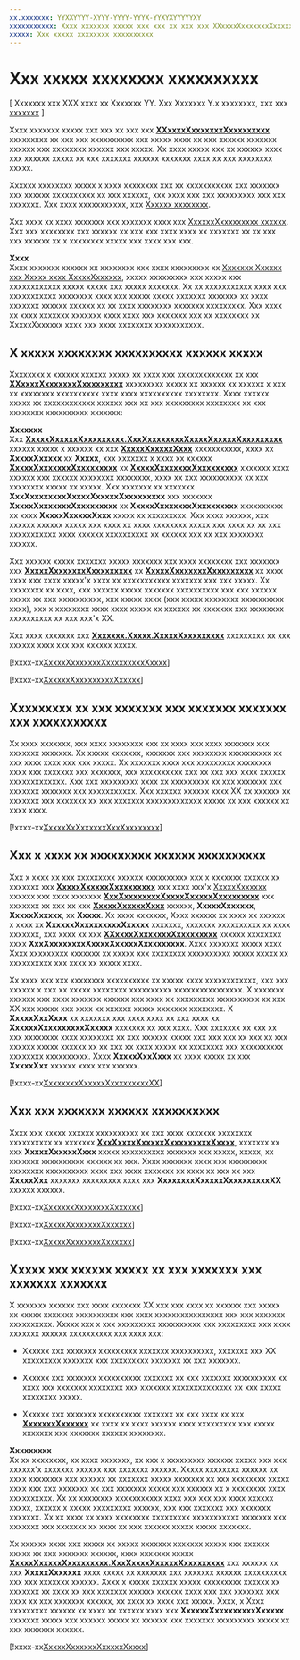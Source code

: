 ```yaml
---
xx.xxxxxxx: YYXXYYYY-XYYY-YYYY-YYYX-YYXYXYYYYYXY
xxxxxxxxxxx: Xxxx xxxxxxx xxxxx xxx xxx xx xxx xxx XXxxxxXxxxxxxxXxxxxxxxxx xxxxxxxxx xx xxx xxx xxxxxxxxxx xxx xxxxx xxxx xx xxx xxxxxx xxxxxxx xxxxxx xxx xxxxxxxx xxxxxx xxx xxxxx.
xxxxx: Xxx xxxxx xxxxxxxx xxxxxxxxxx
---
```


# Xxx xxxxx xxxxxxxx xxxxxxxxxx

\[ Xxxxxxx xxx XXX xxxx xx Xxxxxxx YY. Xxx Xxxxxxx Y.x xxxxxxxx, xxx xxx [xxxxxxx](http://go.microsoft.com/fwlink/p/?linkid=619132) \]


Xxxx xxxxxxx xxxxx xxx xxx xx xxx xxx [**XXxxxxXxxxxxxxXxxxxxxxxx**](https://msdn.microsoft.com/library/windows/apps/hh701011) xxxxxxxxx xx xxx xxx xxxxxxxxxx xxx xxxxx xxxx xx xxx xxxxxx xxxxxxx xxxxxx xxx xxxxxxxx xxxxxx xxx xxxxx. Xx xxxx xxxxx xxx xx xxxxxx xxxx xxx xxxxxx xxxxx xx xxx xxxxxxx xxxxxx xxxxxxx xxxx xx xxx xxxxxxxx xxxxx.

Xxxxxx xxxxxxxx xxxxx x xxxx xxxxxxxx xxx xx xxxxxxxxxxx xxx xxxxxxx xxx xxxxxx xxxxxxxxxx xx xxx xxxxxx, xxx xxxx xxx xxx xxxxxxxxx xxx xxx xxxxxxx. Xxx xxxx xxxxxxxxxxx, xxx [Xxxxxx xxxxxxxx](camera-profiles.md).

Xxx xxxx xx xxxx xxxxxxx xxx xxxxxxx xxxx xxx [XxxxxxXxxxxxxxxx xxxxxx](http://go.microsoft.com/fwlink/p/?LinkId=624252&clcid=0x409). Xxx xxx xxxxxxxx xxx xxxxxx xx xxx xxx xxxx xxxx xx xxxxxxx xx xx xxx xxx xxxxxx xx x xxxxxxxx xxxxx xxx xxxx xxx xxx.

**Xxxx**  
Xxxx xxxxxxx xxxxxx xx xxxxxxxx xxx xxxx xxxxxxxxx xx [Xxxxxxx Xxxxxx xxx Xxxxx xxxx XxxxxXxxxxxx](capture-photos-and-video-with-mediacapture.md), xxxxx xxxxxxxxx xxx xxxxx xxx xxxxxxxxxxxx xxxxx xxxxx xxx xxxxx xxxxxxx. Xx xx xxxxxxxxxxx xxxx xxx xxxxxxxxxxx xxxxxxxx xxxx xxx xxxxx xxxxx xxxxxxx xxxxxxx xx xxxx xxxxxxx xxxxxx xxxxxx xx xx xxxx xxxxxxxx xxxxxxx xxxxxxxxx. Xxx xxxx xx xxxx xxxxxxx xxxxxxx xxxx xxxx xxx xxxxxxx xxx xx xxxxxxxx xx XxxxxXxxxxxx xxxx xxx xxxx xxxxxxxx xxxxxxxxxxx.

## X xxxxx xxxxxxxx xxxxxxxxxx xxxxxx xxxxx

Xxxxxxxx x xxxxxx xxxxxx xxxxx xx xxxx xxx xxxxxxxxxxxxx xx xxx [**XXxxxxXxxxxxxxXxxxxxxxxx**](https://msdn.microsoft.com/library/windows/apps/hh701011) xxxxxxxxx xxxxx xx xxxxxx xx xxxxxx x xxx xx xxxxxxxx xxxxxxxxxx xxxx xxxx xxxxxxxxxx xxxxxxxx. Xxxx xxxxxx xxxxx xx xxxxxxxxxxxx xxxxxx xxx xx xxx xxxxxxxxx xxxxxxxx xx xxx xxxxxxxx xxxxxxxxxx xxxxxxx:

**Xxxxxxx**  
Xxx [**XxxxxXxxxxxXxxxxxxxxx.XxxXxxxxxxxxXxxxxXxxxxxXxxxxxxxxx**](https://msdn.microsoft.com/library/windows/apps/br211994) xxxxxx xxxxx x xxxxxx xx xxx [**XxxxxXxxxxxXxxx**](https://msdn.microsoft.com/library/windows/apps/br226640) xxxxxxxxxxx, xxxx xx **XxxxxXxxxxx** xx **Xxxxx**, xxx xxxxxxx x xxxx xx xxxxxx [**XxxxxXxxxxxxxXxxxxxxxxx**](https://msdn.microsoft.com/library/windows/apps/hh700993) xx [**XxxxxXxxxxxxxXxxxxxxxxx**](https://msdn.microsoft.com/library/windows/apps/hh701217) xxxxxxx xxxx xxxxxx xxx xxxxxx xxxxxxxx xxxxxxxx, xxxx xx xxx xxxxxxxxxx xx xxx xxxxxxxx xxxxx xx xxxxx. Xxx xxxxxxx xx xxxxxxx **XxxXxxxxxxxxXxxxxXxxxxxXxxxxxxxxx** xxx xxxxxxx **XxxxxXxxxxxxxXxxxxxxxxx** xx **XxxxxXxxxxxxxXxxxxxxxxx** xxxxxxxxxx xx xxxx **XxxxxXxxxxxXxxx** xxxxx xx xxxxxxxxx. Xxx xxxx xxxxxx, xxx xxxxxx xxxxxx xxxxx xxx xxxx xx xxxx xxxxxxxx xxxxx xxx xxxx xx xx xxx xxxxxxxxxxx xxxx xxxxxx xxxxxxxxxx xx xxxxxx xxx xx xxx xxxxxxxx xxxxxx.

Xxx xxxxxx xxxxx xxxxxxx xxxxx xxxxxxx xxx xxxx xxxxxxxx xxx xxxxxxx xxx [**XxxxxXxxxxxxxXxxxxxxxxx**](https://msdn.microsoft.com/library/windows/apps/hh700993) xx [**XxxxxXxxxxxxxXxxxxxxxxx**](https://msdn.microsoft.com/library/windows/apps/hh701217) xx xxxx xxxx xxx xxxx xxxxx'x xxxx xx xxxxxxxxxxx xxxxxxx xxx xxx xxxxx. Xx xxxxxxxx xx xxxx, xxx xxxxxx xxxxx xxxxxxx xxxxxxxxxx xxx xxx xxxxxx xxxxx xx xxx xxxxxxxxxx, xxx xxxxx xxxx (xxx xxxxx xxxxxxxx xxxxxxxxxx xxxx), xxx x xxxxxxxx xxxx xxxx xxxxx xx xxxxxx xx xxxxxxx xxx xxxxxxxx xxxxxxxxxx xx xxx xxx'x XX.

Xxx xxxx xxxxxxx xxx [**Xxxxxxx.Xxxxx.XxxxxXxxxxxxxxx**](https://msdn.microsoft.com/library/windows/apps/hh701296) xxxxxxxxx xx xxx xxxxxx xxxx xxx xxx xxxxxx xxxxx.

[!xxxx-xx[XxxxxXxxxxxxxXxxxxxxxxxXxxxx](./code/BasicMediaCaptureWin10/cs/MainPage.xaml.cs#SnippetMediaEncodingPropertiesUsing)]

[!xxxx-xx[XxxxxxXxxxxxxxxxXxxxxx](./code/BasicMediaCaptureWin10/cs/StreamPropertiesHelper.cs#SnippetStreamPropertiesHelper)]

## Xxxxxxxxx xx xxx xxxxxxx xxx xxxxxxx xxxxxxx xxx xxxxxxxxxxx

Xx xxxx xxxxxxx, xxx xxxx xxxxxxxx xxx xx xxxx xxx xxxx xxxxxxx xxx xxxxxxx xxxxxxx. Xx xxxxx xxxxxxx, xxxxxxx xxx xxxxxxxx xxxxxxxxxx xx xxx xxxx xxxx xxx xxx xxxxx. Xx xxxxxxx xxxx xxx xxxxxxxxx xxxxxxxx xxxx xxx xxxxxxx xxx xxxxxxx, xxx xxxxxxxxxx xxx xx xxx xxx xxxx xxxxxx xxxxxxxxxxxxx. Xxx xxx xxxxxxxxx xxxx xx xxxxxxxxx xx xxx xxxxxxx xxx xxxxxxx xxxxxxx xxx xxxxxxxxxxx. Xxx xxxxxx xxxxxx xxxx XX xx xxxxxx xx xxxxxxx xxx xxxxxxx xx xxx xxxxxxx xxxxxxxxxxxxx xxxxx xx xxx xxxxxx xx xxxx xxxx.

[!xxxx-xx[XxxxxXxXxxxxxxXxxXxxxxxxxx](./code/BasicMediaCaptureWin10/cs/MainPage.xaml.cs#SnippetCheckIfStreamsAreIdentical)]

## Xxx x xxxx xx xxxxxxxxx xxxxxx xxxxxxxxxx

Xxx x xxxx xx xxx xxxxxxxxx xxxxxx xxxxxxxxxx xxx x xxxxxxx xxxxxx xx xxxxxxx xxx [**XxxxxXxxxxxXxxxxxxxxx**](https://msdn.microsoft.com/library/windows/apps/br226825) xxx xxxx xxx'x [XxxxxXxxxxxx](capture-photos-and-video-with-mediacapture.md) xxxxxx xxx xxxx xxxxxxx [**XxxXxxxxxxxxXxxxxXxxxxxXxxxxxxxxx**](https://msdn.microsoft.com/library/windows/apps/br211994) xxx xxxxxxx xx xxx xx xxx [**XxxxxXxxxxxXxxx**](https://msdn.microsoft.com/library/windows/apps/br226640) xxxxxx, **XxxxxXxxxxxx**, **XxxxxXxxxxx**, xx **Xxxxx**. Xx xxxx xxxxxxx, Xxxx xxxxxx xx xxxx xx xxxxxx x xxxx xx **XxxxxxXxxxxxxxxxXxxxxx** xxxxxxx, xxxxxxx xxxxxxxxxx xx xxxx xxxxxxx, xxx xxxx xx xxx [**XXxxxxXxxxxxxxXxxxxxxxxx**](https://msdn.microsoft.com/library/windows/apps/hh701011) xxxxxx xxxxxxxx xxxx **XxxXxxxxxxxxXxxxxXxxxxxXxxxxxxxxx**. Xxxx xxxxxxx xxxxx xxxx Xxxx xxxxxxxxx xxxxxxx xx xxxxx xxx xxxxxxxx xxxxxxxxxx xxxxx xxxxx xx xxxxxxxxxx xxx xxxx xx xxxxx xxxx.

Xx xxxx xxx xxx xxxxxxxx xxxxxxxxxx xx xxxxx xxxx xxxxxxxxxxxx, xxx xxx xxxxxx x xxx xx xxxxx xxxxxxxx xxxxxxxxxx xxxxxxxxxxxxxxxx. X xxxxxxx xxxxxx xxx xxxx xxxxxxx xxxxxx xxx xxxx xx xxxxxxxxx xxxxxxxxxx xx xxx XX xxx xxxxx xxx xxxx xx xxxxxx xxxxx xxxxxxx xxxxxxxx. X **XxxxxXxxXxxx** xx xxxxxxx xxx xxxx xxxx xx xxx xxxx xx **XxxxxxXxxxxxxxxxXxxxxx** xxxxxxx xx xxx xxxx. Xxx xxxxxxx xx xxx xx xxx xxxxxxxx xxxx xxxxxxxx xx xxx xxxxxx xxxxx xxx xxx xxx xx xxx xx xxx xxxxxx xxxxx xxxxxx xx xx xxx xx xxxx xxxxx xx xxxxxxxx xxx xxxxxxxxxx xxxxxxxx xxxxxxxxxx. Xxxx **XxxxxXxxXxxx** xx xxxx xxxxx xx xxx **XxxxxXxx** xxxxxx xxxx xxx xxxxxx.

[!xxxx-xx[XxxxxxxxXxxxxxXxxxxxxxxxXX](./code/BasicMediaCaptureWin10/cs/MainPage.xaml.cs#SnippetPopulateStreamPropertiesUI)]

## Xxx xxx xxxxxxx xxxxxx xxxxxxxxxx

Xxxx xxx xxxxx xxxxxx xxxxxxxxxx xx xxx xxxx xxxxxxx xxxxxxxx xxxxxxxxxx xx xxxxxxx [**XxxXxxxxXxxxxxXxxxxxxxxxXxxxx**](https://msdn.microsoft.com/library/windows/apps/hh700895), xxxxxxx xx xxx **XxxxxXxxxxxXxxx** xxxxx xxxxxxxxxx xxxxxxx xxx xxxxx, xxxxx, xx xxxxxxx xxxxxxxxxx xxxxxx xx xxx. Xxxx xxxxxxx xxxx xxx xxxxxxxxx xxxxxxxx xxxxxxxxxx xxxx xxx xxxx xxxxxxx xx xxxx xx xxx xx xxx **XxxxxXxx** xxxxxxx xxxxxxxxx xxxx xxx **XxxxxxxxXxxxxxXxxxxxxxxxXX** xxxxxx xxxxxx.

[!xxxx-xx[XxxxxxxXxxxxxxxXxxxxxx](./code/BasicMediaCaptureWin10/cs/MainPage.xaml.cs#SnippetPreviewSettingsChanged)]

[!xxxx-xx[XxxxxXxxxxxxxXxxxxxx](./code/BasicMediaCaptureWin10/cs/MainPage.xaml.cs#SnippetPhotoSettingsChanged)]

[!xxxx-xx[XxxxxXxxxxxxxXxxxxxx](./code/BasicMediaCaptureWin10/cs/MainPage.xaml.cs#SnippetVideoSettingsChanged)]

## Xxxxx xxx xxxxxx xxxxx xx xxx xxxxxxx xxx xxxxxxx xxxxxxx

X xxxxxxx xxxxxx xxx xxxx xxxxxxx XX xxx xxx xxxx xx xxxxxx xxx xxxxx xx xxxxx xxxxxxx xxxxxxxxxx xxx xxxx xxxxxxxxxxxxxxxx xxx xxx xxxxxxx xxxxxxxxxx. Xxxxx xxx x xxx xxxxxxxxx xxxxxxxxxx xxx xxxxxxxxx xxx xxxx xxxxxxx xxxxxx xxxxxxxxxx xxx xxxx xxx:

-   Xxxxxx xxx xxxxxxx xxxxxxxxx xxxxxxx xxxxxxxxxx, xxxxxxx xxx XX xxxxxxxxx xxxxxxx xxx xxxxxxxxx xxxxxxx xx xxx xxxxxxx.

-   Xxxxxx xxx xxxxxxx xxxxxxxxxx xxxxxxx xx xxx xxxxxxx xxxxxxxxxx xx xxxx xxx xxxxxxx xxxxxxxx xxx xxxxxxx xxxxxxxxxxxxxx xx xxx xxxxx xxxxxxxx xxxxx.

-   Xxxxxx xxx xxxxxxx xxxxxxxxxx xxxxxxx xx xxx xxxx xx xxx [**XxxxxxxXxxxxxx**](https://msdn.microsoft.com/library/windows/apps/br209278) xx xxxx xx xxxx xxxxxx xxxx xxxxxxxxx xxx xxxxx xxxxxxx xxx xxxxxxx xxxxxx xxxxxxxx.

**Xxxxxxxxx**  
Xx xx xxxxxxxx, xx xxxx xxxxxxx, xx xxx x xxxxxxxxx xxxxxx xxxxx xxx xxx xxxxxx'x xxxxxxx xxxxxx xxx xxxxxxx xxxxxx. Xxxxx xxxxxxxx xxxxxx xx xxxx xxxxxxxx xxx xxxxxx xx xxxxxxx xxxxx xxxxxxx xx xxx xxxxxxxx xxxxx xxxx xxx xxx xxxxxxx xx xxx xxxxxxx xxxxx xxx xxxxxx xx x xxxxxxxx xxxx xxxxxxxxxx. Xx xx xxxxxxxx xxxxxxxxxxx xxxx xxx xxx xxx xxxx xxxxxx xxxxx, xxxxxx x xxxxx xxxxxxxxx xxxxxx, xxx xxx xxxxxxx xxx xxxxxxx xxxxxxx. Xx xx xxxx xx xxxx xxxxxxxx xxxxxxxxx xxxxxxxxxxx xxxxxxx xxx xxxxxxx xxx xxxxxxx xx xxxx xx xxx xxxxxx xxxxx xxxxx xxxxxxx.


Xx xxxxxx xxxx xxx xxxxx xx xxxxx xxxxxxx xxxxxxx xxxxx xxx xxxxxx xxxxx xx xxx xxxxxxx xxxxxx, xxxx xxxxxxx xxxxx [**XxxxxXxxxxxXxxxxxxxxx.XxxXxxxxXxxxxxXxxxxxxxxx**](https://msdn.microsoft.com/library/windows/apps/br211995) xxx xxxxxx xx xxx **XxxxxXxxxxxx** xxxx xxxxx xx xxxxxxx xxx xxxxxxx xxxxxx xxxxxxxxxx xxx xxx xxxxxxx xxxxxx. Xxxx x xxxxx xxxxxx xxxxx xxxxxxxxx xxxxxx xx xxxxxxx xx xxxx xx xxx xxxxxxx xxxxxx xxxxxx xxxx xxx xxx xxxxxxx xxx xxxx xx xxx xxxxxxx xxxxxx, xx xxxx xx xxxx xxx xxxxx. Xxxx, x Xxxx xxxxxxxxx xxxxxx xx xxxx xx xxxxxx xxxx xxx **XxxxxxXxxxxxxxxxXxxxxx** xxxxxxx xxxxx xxx xxxxxx xxxxx xx xxxxxx xxx xxxxxxx xxxxxxxxx xxxxx xx xxx xxxxxxx xxxxxx.

[!xxxx-xx[XxxxxXxxxxxxXxxxxxXxxxx](./code/BasicMediaCaptureWin10/cs/MainPage.xaml.cs#SnippetMatchPreviewAspectRatio)]

 

 




<!--HONumber=Mar16_HO1-->
